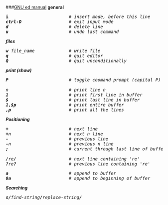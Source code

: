 ###[GNU ed manual](http://www.gnu.org/software/ed/manual/ed_manual.html)
<b>general</b>
<pre>
<b>i</b>                       <em># insert mode, before this line</em>
<b><em>ctrl-D</em></b>                  <em># exit input mode
<b>d</b>                       <em># delete line</em>
<b>u</b>                       <em># undo last command</em>
</pre>

<b>files</b>
<pre>
<b>w</b> <em>file_name</em>             <em># write file</em>
<b>q</b>                       <em># quit editor</em>
<b>Q</b>                       <em># quit unconditionally</em>
</pre>
<b>print (show)</b>
<pre>
<b>P</b>                       <em># toggle coomand prompt (capital P)</em>

<em>n</em>                       <em># print line n</em>
<b>1</b>                       <em># print first line in buffer</em>
<b>$</b>                       <em># print last line in buffer</em>
<b>1,$p</b>                    <em># print entire buffer</em>
<b>,p</b>                      <em># print all the lines</em>
</pre>
<b>Positioning</b>
<pre>
<b>+</b>                       <em># next line</em>
<b>+</b><em>n</em>                      <em># next n line</em>
<b>-</b>                       <em># previous line</em>
<b>-</b><em>n</em>                      <em># previous n line</em>
<b>;</b>                       <em># current through last line of buffer</em>

<b>/</b><em>re</em><b>/</b>                    <em># next line containing 're'</em>
<b>?</b><em>re</em><b>?</b>                    <em># previous line containing 're'</em>
</pre>
<pre>
<b>a</b>                       <em># append to buffer</em>
<b>0a</b>                      <em># append to beginning of buffer</em>
</pre>

<b>Searching</b>
<pre>
<b>s/</b><em>find-string</em><b>/</b><em>replace-string</em><b>/</b>
</pre>
